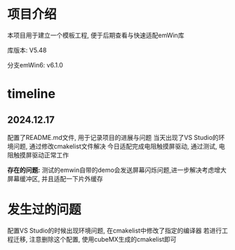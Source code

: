 # 项目介绍
本项目用于建立一个模板工程, 便于后期查看与快速适配emWin库

库版本: V5.48

分支emWin6: v6.1.0


# timeline
## 2024.12.17
配置了README.md文件, 用于记录项目的进展与问题
当天出现了VS Studio的环境问题, 通过修改cmakelist文件解决
今日适配完成电阻触摸屏驱动, 通过测试, 电阻触摸屏驱动正常工作

**存在的问题:** 测试的emwin自带的demo会发送屏幕闪烁问题,进一步解决考虑增大屏幕缓冲区, 并且适配一下片外缓存


# 发生过的问题
配置VS Studio的时候出现环境问题, 在cmakelist中修改了指定的编译器
若进行工程迁移, 注意删除这个配置, 使用cubeMX生成的cmakelist即可